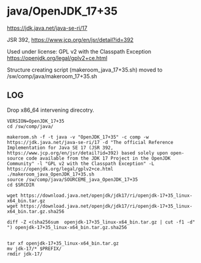 java/OpenJDK_17+35
==================

<https://jdk.java.net/java-se-ri/17>

JSR 392, <https://www.jcp.org/en/jsr/detail?id=392>

Used under license:
GPL v2 with the Classpath Exception
<https://openjdk.org/legal/gplv2+ce.html>



Structure creating script (makeroom_java_17+35.sh) moved to /sw/comp/java/makeroom_17+35.sh

LOG
---

Drop x86_64 intervening direcotry.

    VERSION=OpenJDK_17+35
    cd /sw/comp/java/

    makeroom.sh -f -t java -v "OpenJDK_17+35" -c comp -w https://jdk.java.net/java-se-ri/17 -d "The official Reference Implementation for Java SE 17 (JSR 392, https://www.jcp.org/en/jsr/detail?id=392) based solely upon open-source code available from the JDK 17 Project in the OpenJDK Community" -l "GPL v2 with the Classpath Exception" -L https://openjdk.org/legal/gplv2+ce.html
    ./makeroom_java_OpenJDK_17+35.sh 
    source /sw/comp/java/SOURCEME_java_OpenJDK_17+35
    cd $SRCDIR

    wget https://download.java.net/openjdk/jdk17/ri/openjdk-17+35_linux-x64_bin.tar.gz
    wget https://download.java.net/openjdk/jdk17/ri/openjdk-17+35_linux-x64_bin.tar.gz.sha256

    diff -Z <(sha256sum  openjdk-17+35_linux-x64_bin.tar.gz | cut -f1 -d" ") openjdk-17+35_linux-x64_bin.tar.gz.sha256


    tar xf openjdk-17+35_linux-x64_bin.tar.gz 
    mv jdk-17/* $PREFIX/
    rmdir jdk-17/

